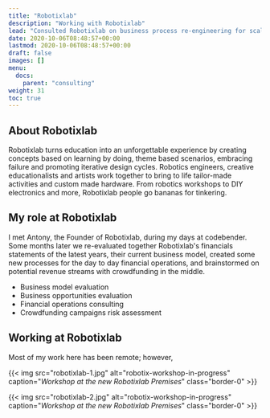 ```yaml
---
title: "Robotixlab"
description: "Working with Robotixlab"
lead: "Consulted Robotixlab on business process re-engineering for scaling their business."
date: 2020-10-06T08:48:57+00:00
lastmod: 2020-10-06T08:48:57+00:00
draft: false
images: []
menu:
  docs:
    parent: "consulting"
weight: 31
toc: true
---
```


## About Robotixlab

Robotixlab turns education into an unforgettable experience by creating concepts based on learning by doing, theme based scenarios, embracing failure and promoting iterative design cycles. Robotics engineers, creative educationalists and artists work together to bring to life tailor-made activities and custom made hardware. From robotics workshops to DIY electronics and more, Robotixlab people go bananas for tinkering.

## My role at Robotixlab

I met Antony, the Founder of Robotixlab, during my days at codebender. Some months later we re-evaluated together Robotixlab's financials statements of the latest years, their current business model, created some new processes for the day to day financial operations, and brainstormed on potential revenue streams with crowdfunding in the middle.

* Business model evaluation
* Business opportunities evaluation
* Financial operations consulting
* Crowdfunding campaigns risk assessment

## Working at Robotixlab

Most of my work here has been remote; however,

{{< img src="robotixlab-1.jpg" alt="robotix-workshop-in-progress" caption="<em>Workshop at the new Robotixlab Premises</em>" class="border-0" >}}

{{< img src="robotixlab-2.jpg" alt="robotix-workshop-in-progress" caption="<em>Workshop at the new Robotixlab Premises</em>" class="border-0" >}}
